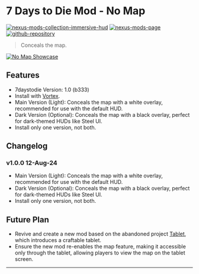 [//]: # (DO NOT EDIT: This file has been autogenerated, any changes will be overwritten)
# 7 Days to Die Mod - No Map

[![nexus-mods-collection-immersive-hud](https://img.shields.io/badge/Nexus%20Mods%20Collection-Immersive%20HUD%20-orange?style=flat-square&logo=spinrilla)](https://next.nexusmods.com/7daystodie/collections/epfqzi) [![nexus-mods-page](https://img.shields.io/badge/Nexus%20Mod-No%20Map%20-orange?style=flat-square&logo=spinrilla)](https://www.nexusmods.com/7daystodie/mods/5689) [![github-repository](https://img.shields.io/badge/GitHub-Repository-green?style=flat-square&logo=github)](https://github.com/rdok/7daystodie_mod_no_map)

> Conceals the map.

[![No Map Showcase](https://raw.githubusercontent.com/rdok/7daystodie_mod_no_map/main/documentation/showcase_compatibility_with_steel_hud.gif)](https://www.nexusmods.com/7daystodie/mods/5689)

## Features
- 7daystodie Version: 1.0 (b333)
- Install with [Vortex](https://www.nexusmods.com/about/vortex/).
- Main Version (Light): Conceals the map with a white overlay, recommended for use with the default HUD.
- Dark Version (Optional): Conceals the map with a black overlay, perfect for dark-themed HUDs like Steel UI.
- Install only one version, not both.

## Changelog
### v1.0.0 12-Aug-24
- Main Version (Light): Conceals the map with a white overlay, recommended for use with the default HUD.
- Dark Version (Optional): Conceals the map with a black overlay, perfect for dark-themed HUDs like Steel UI.
- Install only one version, not both.

## Future Plan
- Revive and create a new mod based on the abandoned project [Tablet](https://www.nexusmods.com/7daystodie/mods/569), which introduces a craftable tablet.
- Ensure the new mod re-enables the map feature, making it accessible only through the tablet, allowing players to view the map on the tablet screen.

***

[//]: # (DO NOT EDIT: This file has been autogenerated, any changes will be overwritten)
